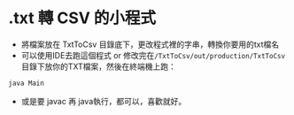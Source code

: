 # .txt 轉 CSV 的小程式
* 將檔案放在 TxtToCsv 目錄底下，更改程式裡的字串，轉換你要用的txt檔名
* 可以使用IDE去跑這個程式 or 修改完在```/TxtToCsv/out/production/TxtToCsv```目錄下放你的TXT檔案，然後在終端機上跑：
```java
java Main
```
* 或是要 javac 再 java執行，都可以，喜歡就好。